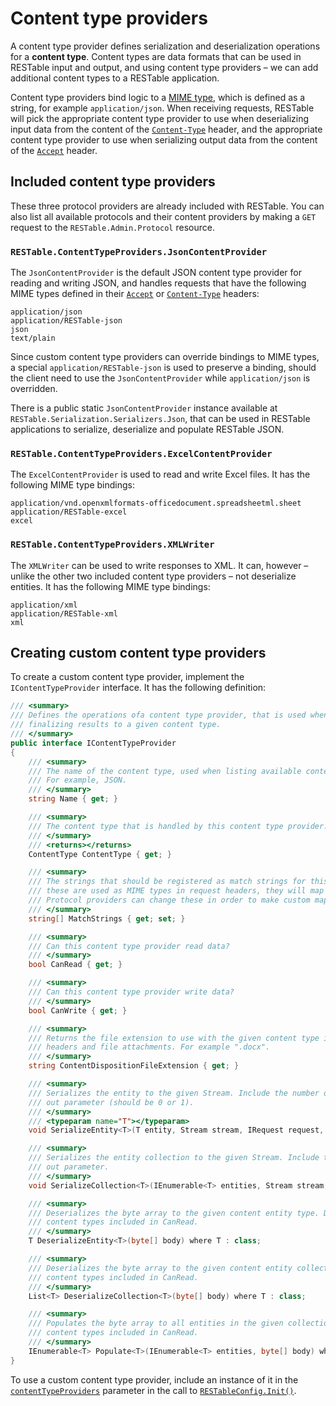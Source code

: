 # Content type providers

A content type provider defines serialization and deserialization operations for a **content type**. Content types are data formats that can be used in RESTable input and output, and using content type providers – we can add additional content types to a RESTable application.

Content type providers bind logic to a [MIME type](https://en.wikipedia.org/wiki/Media_type), which is defined as a string, for example `application/json`. When receiving requests, RESTable will pick the appropriate content type provider to use when deserializing input data from the content of the [`Content-Type`](../../Consuming%20a%20RESTable%20API/Headers#content-type) header, and the appropriate content type provider to use when serializing output data from the content of the [`Accept`](../../Consuming%20a%20RESTable%20API/Headers#accept) header.

## Included content type providers

These three protocol providers are already included with RESTable. You can also list all available protocols and their content providers by making a `GET` request to the `RESTable.Admin.Protocol` resource.

### `RESTable.ContentTypeProviders.JsonContentProvider`

The `JsonContentProvider` is the default JSON content type provider for reading and writing JSON, and handles requests that have the following MIME types defined in their [`Accept`](../../Consuming%20a%20RESTable%20API/Headers#accept) or [`Content-Type`](../../Consuming%20a%20RESTable%20API/Headers#content-type) headers:

```
application/json
application/RESTable-json
json
text/plain
```

Since custom content type providers can override bindings to MIME types, a special `application/RESTable-json` is used to preserve a binding, should the client need to use the `JsonContentProvider` while `application/json` is overridden.

There is a public static `JsonContentProvider` instance available at `RESTable.Serialization.Serializers.Json`, that can be used in RESTable applications to serialize, deserialize and populate RESTable JSON.

### `RESTable.ContentTypeProviders.ExcelContentProvider`

The `ExcelContentProvider` is used to read and write Excel files. It has the following MIME type bindings:

```
application/vnd.openxmlformats-officedocument.spreadsheetml.sheet
application/RESTable-excel
excel
```

### `RESTable.ContentTypeProviders.XMLWriter`

The `XMLWriter` can be used to write responses to XML. It can, however – unlike the other two included content type providers – not deserialize entities. It has the following MIME type bindings:

```
application/xml
application/RESTable-xml
xml
```

## Creating custom content type providers

To create a custom content type provider, implement the `IContentTypeProvider` interface. It has the following definition:

```csharp
/// <summary>
/// Defines the operations ofa content type provider, that is used when
/// finalizing results to a given content type.
/// </summary>
public interface IContentTypeProvider
{
    /// <summary>
    /// The name of the content type, used when listing available content types.
    /// For example, JSON.
    /// </summary>
    string Name { get; }

    /// <summary>
    /// The content type that is handled by this content type provider.
    /// </summary>
    /// <returns></returns>
    ContentType ContentType { get; }

    /// <summary>
    /// The strings that should be registered as match strings for this content type provider. When
    /// these are used as MIME types in request headers, they will map to this content type provider.
    /// Protocol providers can change these in order to make custom mappings to content types.
    /// </summary>
    string[] MatchStrings { get; set; }

    /// <summary>
    /// Can this content type provider read data?
    /// </summary>
    bool CanRead { get; }

    /// <summary>
    /// Can this content type provider write data?
    /// </summary>
    bool CanWrite { get; }

    /// <summary>
    /// Returns the file extension to use with the given content type in content disposition
    /// headers and file attachments. For example ".docx".
    /// </summary>
    string ContentDispositionFileExtension { get; }

    /// <summary>
    /// Serializes the entity to the given Stream. Include the number of entitites serialized in the entityCount
    /// out parameter (should be 0 or 1).
    /// </summary>
    /// <typeparam name="T"></typeparam>
    void SerializeEntity<T>(T entity, Stream stream, IRequest request, out ulong entityCount) where T : class;

    /// <summary>
    /// Serializes the entity collection to the given Stream. Include the number of entities serialized in the entityCount
    /// out parameter.
    /// </summary>
    void SerializeCollection<T>(IEnumerable<T> entities, Stream stream, IRequest request, out ulong entityCount) where T : class;

    /// <summary>
    /// Deserializes the byte array to the given content entity type. Deserialize calls can only be made with
    /// content types included in CanRead.
    /// </summary>
    T DeserializeEntity<T>(byte[] body) where T : class;

    /// <summary>
    /// Deserializes the byte array to the given content entity collection type. Deserialize calls can only be made with
    /// content types included in CanRead.
    /// </summary>
    List<T> DeserializeCollection<T>(byte[] body) where T : class;

    /// <summary>
    /// Populates the byte array to all entities in the given collection. Populate calls can only be made with
    /// content types included in CanRead.
    /// </summary>
    IEnumerable<T> Populate<T>(IEnumerable<T> entities, byte[] body) where T : class;
}
```

To use a custom content type provider, include an instance of it in the [`contentTypeProviders`](../RESTableConfig.Init#contenttypeproviders) parameter in the call to [`RESTableConfig.Init()`](../RESTableConfig.Init).
